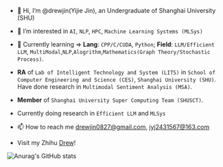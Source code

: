 - 👋 Hi, I’m @drewjin(Yijie Jin), an Undergraduate of Shanghai University (SHU)
- 👀 I’m interested in `AI`, `NLP`, `HPC`, `Machine Learning Systems (MLSys)`
- 🌱 Currently learning => **Lang**: `CPP/C/CUDA`, `Python`; **Field**: `LLM/Efficient LLM`, `MultiModal`,`NLP`,`Alogrithm`,`Mathematics(Graph Theory/Stochastic Process)`.
- **RA** of `Lab of Intelligent Technology and System (LITS)` in `School of Computer Engineering and Science (CES)`, `Shanghai University (SHU)`. Have done research in `Multimodal Sentiment Analysis (MSA)`.

- **Member** of `Shanghai University Super Computing Team (SHUSCT)`.
- Currently doing research in `Efficient LLM` and `MLSys`
- 📫 How to reach me drewjin0827@gmail.com, jyj2431567@163.com
- Visit my Zhihu [Drew](https://www.zhihu.com/people/drew-44-8)!

![Anurag's GitHub stats](https://github-readme-stats.vercel.app/api?username=drewjin&count_private=true&theme=onedark&show_icons=true)

<!---
Jinyijiedrew/Jinyijiedrew is a ✨ special ✨ repository because its `README.md` (this file) appears on your GitHub profile.
You can click the Preview link to take a look at your changes.
--->
